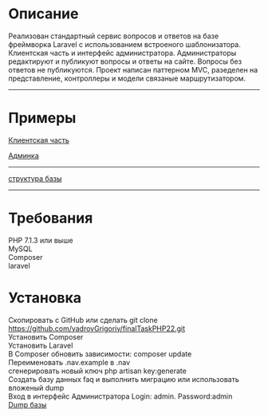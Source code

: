 
 <h1> Описание </h1>
 Реализован стандартный сервис вопросов и ответов на базе фреймворка Laravel с использованием встроеного шаблонизатора. Клиентская часть  и интерфейс администратора. Администраторы редактируют и публикуют вопросы и ответы на сайте. Вопросы без ответов не публикуются. Проект написан  паттерном MVC, разеделен  на представление, контроллеры и модели связаные маршрутизатором. 
 
 
 <hr>
 <h1> Примеры </h1>
 
 [Клиентская часть](https://drive.google.com/open?id=1IlmT8lxIQF7xk7p5l7AwqNCmMFB6Q8ZE)
 
 [Админка](https://drive.google.com/open?id=1BDjXcGessFPG26uiXJg9bMXwfdNkbcvf)
 <hr>
 
 [структура базы](https://drive.google.com/open?id=1b0TSoyS7AOZEpr1nSMkSIvmCKTKL_Dk0)
 <hr>
 <h1>Требования </h1>
 
 PHP 7.1.3 или выше<br>
 MySQL<br>
 Composer<br>
 laravel      
 
 <h1>Установка</h1>
 

Скопировать с GitHub  или сделать git clone https://github.com/yadrovGrigoriy/finalTaskPHP22.git<br>
Установить Composer <br>
Установить Laravel<br>
В Composer обновить зависимости:   composer update <br> 
Переименовать .nav.example в .nav<br>
сгенерировать новый ключ php artisan key:generate <br>
Создать базу данных faq  и выполнить миграцию  или использовать вложеный dump<br> 
Вход в интерфейс Администратора Login: admin. Password:admin <br>
 [Dump базы](https://drive.google.com/open?id=1YGjKqg8CxSyq4uc7e6kLdshrMaoLDrZ9)
